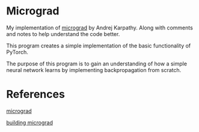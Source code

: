 # Micrograd

My implementation of [micrograd](https://github.com/karpathy/micrograd) by Andrej Karpathy. Along with comments and notes to help understand the code better.

This program creates a simple implementation of the basic functionality of PyTorch.

The purpose of this program is to gain an understanding of how a simple neural network learns by implementing backpropagation from scratch.


# References

[micrograd](https://github.com/karpathy/micrograd)

[building micrograd](https://www.youtube.com/watch?v=VMj-3S1tku0)
